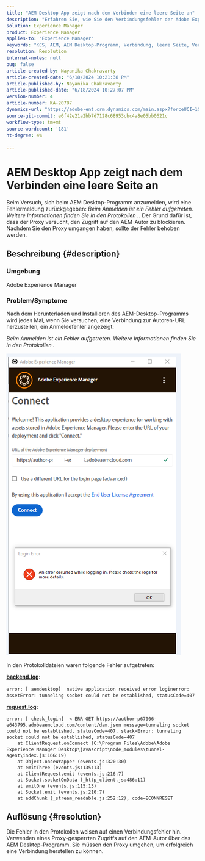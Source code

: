 ```yaml
---
title: "AEM Desktop App zeigt nach dem Verbinden eine leere Seite an"
description: "Erfahren Sie, wie Sie den Verbindungsfehler der Adobe Experience Manager Desktop-Anwendung beheben können. Versuchen Sie, den Proxy zu umgehen."
solution: Experience Manager
product: Experience Manager
applies-to: "Experience Manager"
keywords: "KCS, AEM, AEM Desktop-Programm, Verbindung, leere Seite, Verbindungsfehler"
resolution: Resolution
internal-notes: null
bug: false
article-created-by: Nayanika Chakravarty
article-created-date: "6/18/2024 10:21:38 PM"
article-published-by: Nayanika Chakravarty
article-published-date: "6/18/2024 10:27:07 PM"
version-number: 4
article-number: KA-20787
dynamics-url: "https://adobe-ent.crm.dynamics.com/main.aspx?forceUCI=1&pagetype=entityrecord&etn=knowledgearticle&id=6ac5de1e-c12d-ef11-840a-000d3a5b439f"
source-git-commit: e6f42e21a2bb7d7128c68953cbc4a8e05bb0621c
workflow-type: tm+mt
source-wordcount: '181'
ht-degree: 4%

---
```


# AEM Desktop App zeigt nach dem Verbinden eine leere Seite an


Beim Versuch, sich beim AEM Desktop-Programm anzumelden, wird eine Fehlermeldung zurückgegeben: *Beim Anmelden ist ein Fehler aufgetreten. Weitere Informationen finden Sie in den Protokollen .*. Der Grund dafür ist, dass der Proxy versucht, den Zugriff auf den AEM-Autor zu blockieren. Nachdem Sie den Proxy umgangen haben, sollte der Fehler behoben werden.

## Beschreibung {#description}


### <b>Umgebung</b>

Adobe Experience Manager

### <b>Problem/Symptome</b>

Nach dem Herunterladen und Installieren des AEM-Desktop-Programms wird jedes Mal, wenn Sie versuchen, eine Verbindung zur Autoren-URL herzustellen, ein Anmeldefehler angezeigt:

*Beim Anmelden ist ein Fehler aufgetreten. Weitere Informationen finden Sie in den Protokollen .*

![](assets/___72c5de1e-c12d-ef11-840a-000d3a5b439f___.png)

In den Protokolldateien waren folgende Fehler aufgetreten:

<b><u>backend.log</u>:</b>

`error: [ aemdesktop]  native application received error loginerror: AssetError: tunneling socket could not be established, statusCode=407`

<b><u>request.log</u>:</b>


```
error: [ check_login]  < ERR GET https://author-p67006-e643795.adobeaemcloud.com/content/dam.json message=tunneling socket could not be established, statusCode=407, stack=Error: tunneling socket could not be established, statusCode=407
    at ClientRequest.onConnect (C:\Program Files\Adobe\Adobe Experience Manager Desktop\javascript\node_modules\tunnel-agent\index.js:166:19)
    at Object.onceWrapper (events.js:320:30)
    at emitThree (events.js:135:13)
    at ClientRequest.emit (events.js:216:7)
    at Socket.socketOnData (_http_client.js:486:11)
    at emitOne (events.js:115:13)
    at Socket.emit (events.js:210:7)
    at addChunk (_stream_readable.js:252:12), code=ECONNRESET
```



## Auflösung {#resolution}


Die Fehler in den Protokollen weisen auf einen Verbindungsfehler hin. Verwenden eines Proxy-gesperrten Zugriffs auf den AEM-Autor über das AEM Desktop-Programm. Sie müssen den Proxy umgehen, um erfolgreich eine Verbindung herstellen zu können.
